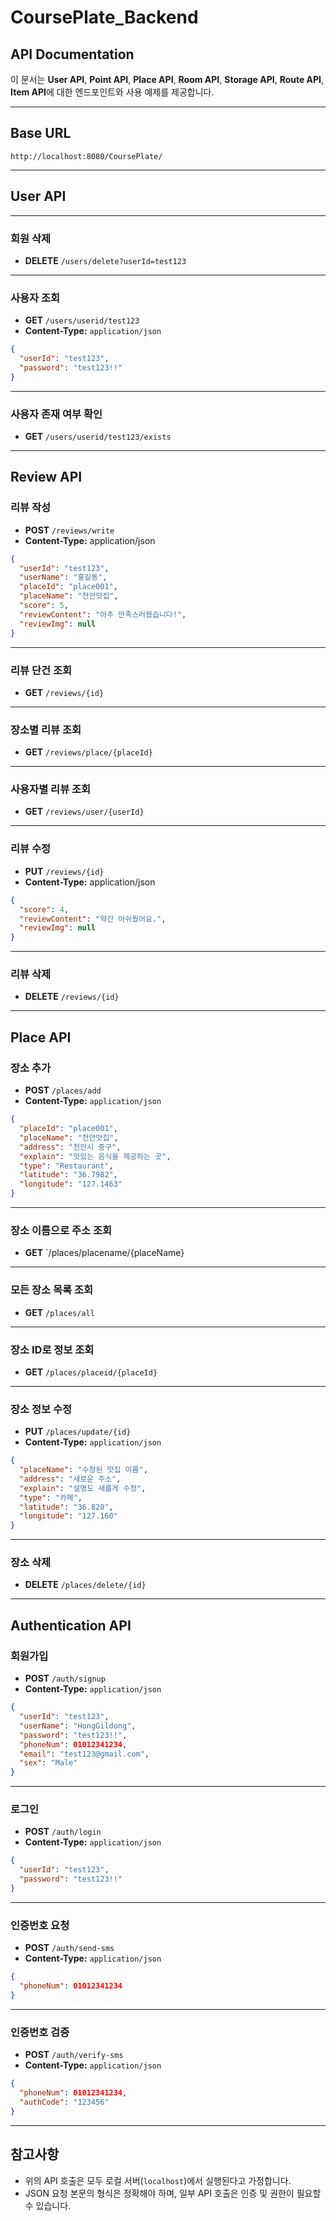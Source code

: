 
# CoursePlate_Backend

## API Documentation

이 문서는 **User API**, **Point API**, **Place API**, **Room API**, **Storage API**, **Route API**, **Item API**에 대한 엔드포인트와 사용 예제를 제공합니다.

---

## Base URL

```
http://localhost:8080/CoursePlate/
```

---

## User API

---

### 회원 삭제

- **DELETE** `/users/delete?userId=test123`

---

### 사용자 조회

- **GET** `/users/userid/test123`
- **Content-Type:** `application/json`

```json
{
  "userId": "test123",
  "password": "test123!!"
}
```

---

### 사용자 존재 여부 확인

- **GET** `/users/userid/test123/exists`

---

## Review API

### 리뷰 작성
- **POST** `/reviews/write`
- **Content-Type:** application/json

```json
{
  "userId": "test123",
  "userName": "홍길동",
  "placeId": "place001",
  "placeName": "천안맛집",
  "score": 5,
  "reviewContent": "아주 만족스러웠습니다!",
  "reviewImg": null
}
```

---

### 리뷰 단건 조회
- **GET** `/reviews/{id}`

---

### 장소별 리뷰 조회
- **GET** `/reviews/place/{placeId}`

---

### 사용자별 리뷰 조회
- **GET** `/reviews/user/{userId}`

---

### 리뷰 수정
- **PUT** `/reviews/{id}`
- **Content-Type:** application/json

```json
{
  "score": 4,
  "reviewContent": "약간 아쉬웠어요.",
  "reviewImg": null
}
```

---

### 리뷰 삭제
- **DELETE** `/reviews/{id}`

---

## Place API

### 장소 추가

- **POST** `/places/add`
- **Content-Type:** `application/json`

```json
{
  "placeId": "place001",
  "placeName": "천안맛집",
  "address": "천안시 중구",
  "explain": "맛있는 음식을 제공하는 곳",
  "type": "Restaurant",
  "latitude": "36.7982",
  "longitude": "127.1463"
}
```

---

### 장소 이름으로 주소 조회
- **GET** `/places/placename/{placeName}

---

### 모든 장소 목록 조회
- **GET** `/places/all`

---

### 장소 ID로 정보 조회
- **GET** `/places/placeid/{placeId}`

---

### 장소 정보 수정

- **PUT** `/places/update/{id}`
- **Content-Type:** `application/json`

```json
{
  "placeName": "수정된 맛집 이름",
  "address": "새로운 주소",
  "explain": "설명도 새롭게 수정",
  "type": "카페",
  "latitude": "36.820",
  "longitude": "127.160"
}
```

---

### 장소 삭제
- **DELETE** `/places/delete/{id}`

---

## Authentication API

### 회원가입

- **POST** `/auth/signup`
- **Content-Type:** `application/json`

```json
{
  "userId": "test123",
  "userName": "HongGildong",
  "password": "test123!!",
  "phoneNum": 01012341234,
  "email": "test123@gmail.com",
  "sex": "Male"
}
```

---

### 로그인

- **POST** `/auth/login`
- **Content-Type:** `application/json`

```json
{
  "userId": "test123",
  "password": "test123!!"
}
```

---

### 인증번호 요청

- **POST** `/auth/send-sms`
- **Content-Type:** `application/json`

```json
{
  "phoneNum": 01012341234
}
```

---

### 인증번호 검증

- **POST** `/auth/verify-sms`
- **Content-Type:** `application/json`

```json
{
  "phoneNum": 01012341234,
  "authCode": "123456"
}
```

---

## 참고사항

- 위의 API 호출은 모두 로컬 서버(`localhost`)에서 실행된다고 가정합니다.
- JSON 요청 본문의 형식은 정확해야 하며, 일부 API 호출은 인증 및 권한이 필요할 수 있습니다.
